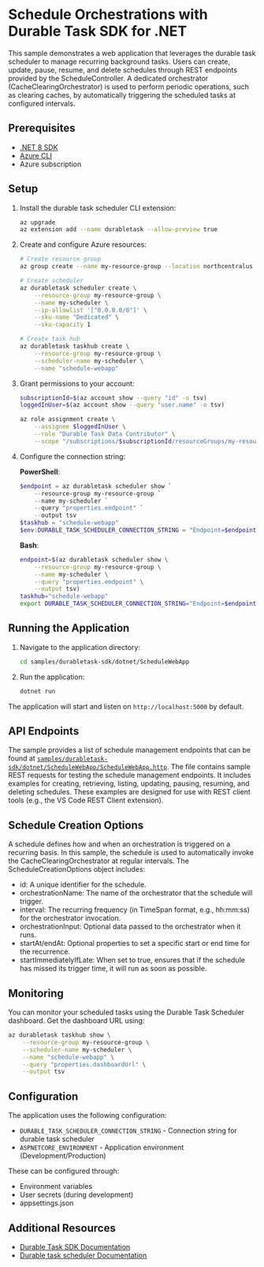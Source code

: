 # Schedule Orchestrations with Durable Task SDK for .NET

This sample demonstrates a web application that leverages the durable task scheduler to manage recurring background tasks. Users can create, update, pause, resume, and delete schedules through REST endpoints provided by the ScheduleController. A dedicated orchestrator (CacheClearingOrchestrator) is used to perform periodic operations, such as clearing caches, by automatically triggering the scheduled tasks at configured intervals.

## Prerequisites

- [.NET 8 SDK](https://dotnet.microsoft.com/download/dotnet/8.0)
- [Azure CLI](https://docs.microsoft.com/cli/azure/install-azure-cli)
- Azure subscription 

## Setup

1. Install the durable task scheduler CLI extension:
   ```bash
   az upgrade
   az extension add --name durabletask --allow-preview true
   ```

2. Create and configure Azure resources:
   ```bash
   # Create resource group
   az group create --name my-resource-group --location northcentralus

   # Create scheduler
   az durabletask scheduler create \
       --resource-group my-resource-group \
       --name my-scheduler \
       --ip-allowlist '["0.0.0.0/0"]' \
       --sku-name "Dedicated" \
       --sku-capacity 1

   # Create task hub
   az durabletask taskhub create \
       --resource-group my-resource-group \
       --scheduler-name my-scheduler \
       --name "schedule-webapp"
   ```

3. Grant permissions to your account:
   ```bash
   subscriptionId=$(az account show --query "id" -o tsv)
   loggedInUser=$(az account show --query "user.name" -o tsv)

   az role assignment create \
       --assignee $loggedInUser \
       --role "Durable Task Data Contributor" \
       --scope "/subscriptions/$subscriptionId/resourceGroups/my-resource-group/providers/Microsoft.DurableTask/schedulers/my-scheduler/taskHubs/schedule-webapp"
   ```

4. Configure the connection string:

   **PowerShell**:
   ```powershell
   $endpoint = az durabletask scheduler show `
       --resource-group my-resource-group `
       --name my-scheduler `
       --query "properties.endpoint" `
       --output tsv
   $taskhub = "schedule-webapp"
   $env:DURABLE_TASK_SCHEDULER_CONNECTION_STRING = "Endpoint=$endpoint;TaskHub=$taskhub;Authentication=DefaultAzure"
   ```

   **Bash**:
   ```bash
   endpoint=$(az durabletask scheduler show \
       --resource-group my-resource-group \
       --name my-scheduler \
       --query "properties.endpoint" \
       --output tsv)
   taskhub="schedule-webapp"
   export DURABLE_TASK_SCHEDULER_CONNECTION_STRING="Endpoint=$endpoint;TaskHub=$taskhub;Authentication=DefaultAzure"
   ```

## Running the Application

1. Navigate to the application directory:
   ```bash
   cd samples/durabletask-sdk/dotnet/ScheduleWebApp
   ```

2. Run the application:
   ```bash
   dotnet run
   ```

The application will start and listen on `http://localhost:5000` by default.

## API Endpoints

The sample provides a list of schedule management endpoints that can be found at [`samples/durabletask-sdk/dotnet/ScheduleWebApp/ScheduleWebApp.http`](ScheduleWebApp.http).
The file contains sample REST requests for testing the schedule management endpoints. It includes examples for creating, retrieving, listing, updating, pausing, resuming, and deleting schedules. These examples are designed for use with REST client tools (e.g., the VS Code REST Client extension).

## Schedule Creation Options
A schedule defines how and when an orchestration is triggered on a recurring basis. In this sample, the schedule is used to automatically invoke the CacheClearingOrchestrator at regular intervals. The ScheduleCreationOptions object includes:
- id: A unique identifier for the schedule.
- orchestrationName: The name of the orchestrator that the schedule will trigger.
- interval: The recurring frequency (in TimeSpan format, e.g., hh:mm:ss) for the orchestrator invocation.
- orchestrationInput: Optional data passed to the orchestrator when it runs.
- startAt/endAt: Optional properties to set a specific start or end time for the recurrence.
- startImmediatelyIfLate: When set to true, ensures that if the schedule has missed its trigger time, it will run as soon as possible.
  
## Monitoring

You can monitor your scheduled tasks using the Durable Task Scheduler dashboard. Get the dashboard URL using:

```bash
az durabletask taskhub show \
    --resource-group my-resource-group \
    --scheduler-name my-scheduler \
    --name "schedule-webapp" \
    --query "properties.dashboardUrl" \
    --output tsv
```

## Configuration

The application uses the following configuration:

- `DURABLE_TASK_SCHEDULER_CONNECTION_STRING` - Connection string for durable task scheduler
- `ASPNETCORE_ENVIRONMENT` - Application environment (Development/Production)

These can be configured through:
- Environment variables
- User secrets (during development)
- appsettings.json

## Additional Resources

- [Durable Task SDK Documentation](https://github.com/microsoft/durabletask-dotnet)
- [Durable task scheduler Documentation](https://learn.microsoft.com/azure/azure-functions/durable/durable-task-scheduler/durable-task-scheduler)
